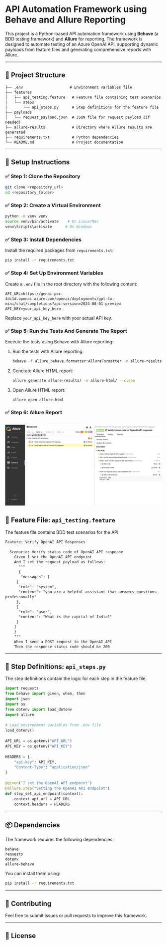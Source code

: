 
# API Automation Framework using Behave and Allure Reporting

This project is a Python-based API automation framework using **Behave** (a BDD testing framework) and **Allure** for reporting. The framework is designed to automate testing of an Azure OpenAI API, supporting dynamic payloads from feature files and generating comprehensive reports with Allure.

---

## 📁 **Project Structure**

```
├── .env                     # Environment variables file
├── features
│   ├── api_testing.feature   # Feature file containing test scenarios
│   └── steps
│       └── api_steps.py      # Step definitions for the feature file
├── payloads
│   └── request_payload.json  # JSON file for request payload (if needed)
├── allure-results            # Directory where Allure results are generated
├── requirements.txt          # Python dependencies
└── README.md                 # Project documentation
```

---

## 🚀 **Setup Instructions**

### ✅ **Step 1: Clone the Repository**

```bash
git clone <repository_url>
cd <repository_folder>
```

### ✅ **Step 2: Create a Virtual Environment**

```bash
python -m venv venv
source venv/bin/activate    # On Linux/Mac
venv\Scripts\activate      # On Windows
```

### ✅ **Step 3: Install Dependencies**

Install the required packages from `requirements.txt`:

```bash
pip install -r requirements.txt
```

### ✅ **Step 4: Set Up Environment Variables**

Create a `.env` file in the root directory with the following content:

```
API_URL=https://genai-poc-4dc1d.openai.azure.com/openai/deployments/gpt-4o-mini/chat/completions?api-version=2024-08-01-preview
API_KEY=your_api_key_here
```

Replace `your_api_key_here` with your actual API key.

### ✅ **Step 5: Run the Tests And Generate The Report**

Execute the tests using Behave with Allure reporting:

1. Run the tests with Allure reporting:

   ```bash
   behave -f allure_behave.formatter:AllureFormatter -o allure-results
   ```

2. Generate Allure HTML report:

   ```bash
   allure generate allure-results/ -o allure-html/ --clean
   ```
3. Open Allure HTML report:

   ```bash
   allure open allure-html
   ```   

### ✅ **Step 6: Allure Report**
![Alt text](./report_screenshot/report.png)
---

## 📝 **Feature File: `api_testing.feature`**

The feature file contains BDD test scenarios for the API.

```gherkin
Feature: Verify OpenAI API Responses

  Scenario: Verify status code of OpenAI API response
    Given I set the OpenAI API endpoint
    And I set the request payload as follows:
      """
      {
       "messages": [
     {
      "role": "system",
      "content": "you are a helpful assistant that answers questions professonally"
     },
     {
      "role": "user",
      "content": "What is the capital of India?"
     }
    ]
    }
    """
    When I send a POST request to the OpenAI API
    Then the response status code should be 200
```

---

## 📜 **Step Definitions: `api_steps.py`**

The step definitions contain the logic for each step in the feature file.

```python
import requests
from behave import given, when, then
import json
import os
from dotenv import load_dotenv
import allure

# Load environment variables from .env file
load_dotenv()

API_URL = os.getenv("API_URL")
API_KEY = os.getenv("API_KEY")

HEADERS = {
    "api-key": API_KEY,
    "Content-Type": "application/json"
}

@given('I set the OpenAI API endpoint')
@allure.step("Setting the OpenAI API endpoint")
def step_set_api_endpoint(context):
    context.api_url = API_URL
    context.headers = HEADERS

```

---

## 📦 **Dependencies**

The framework requires the following dependencies:

```text
behave
requests
dotenv
allure-behave
```

You can install them using:

```bash
pip install -r requirements.txt
```

---



## 🤝 **Contributing**

Feel free to submit issues or pull requests to improve this framework.

---

## 📄 **License**

